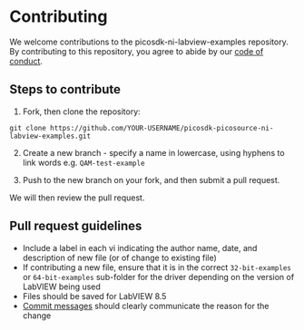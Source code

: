 # Contributing

We welcome contributions to the picosdk-ni-labview-examples repository. By contributing to this repository, you agree to abide by our [code of conduct](CODE_OF_CONDUCT.md).

## Steps to contribute

1. Fork, then clone the repository:

```
git clone https://github.com/YOUR-USERNAME/picosdk-picosource-ni-labview-examples.git
```

2. Create a new branch - specify a name in lowercase, using hyphens to link words e.g. `QAM-test-example`

3. Push to the new branch on your fork, and then submit a pull request.

We will then review the pull request.

## Pull request guidelines

* Include a label in each vi indicating the author name, date, and description of new file (or of change to existing file)
* If contributing a new file, ensure that it is in the correct `32-bit-examples` or `64-bit-examples` sub-folder for the driver depending on the version of LabVIEW being used
* Files should be saved for LabVIEW 8.5
* [Commit messages](https://chris.beams.io/posts/git-commit/#seven-rules) should clearly communicate the reason for the change